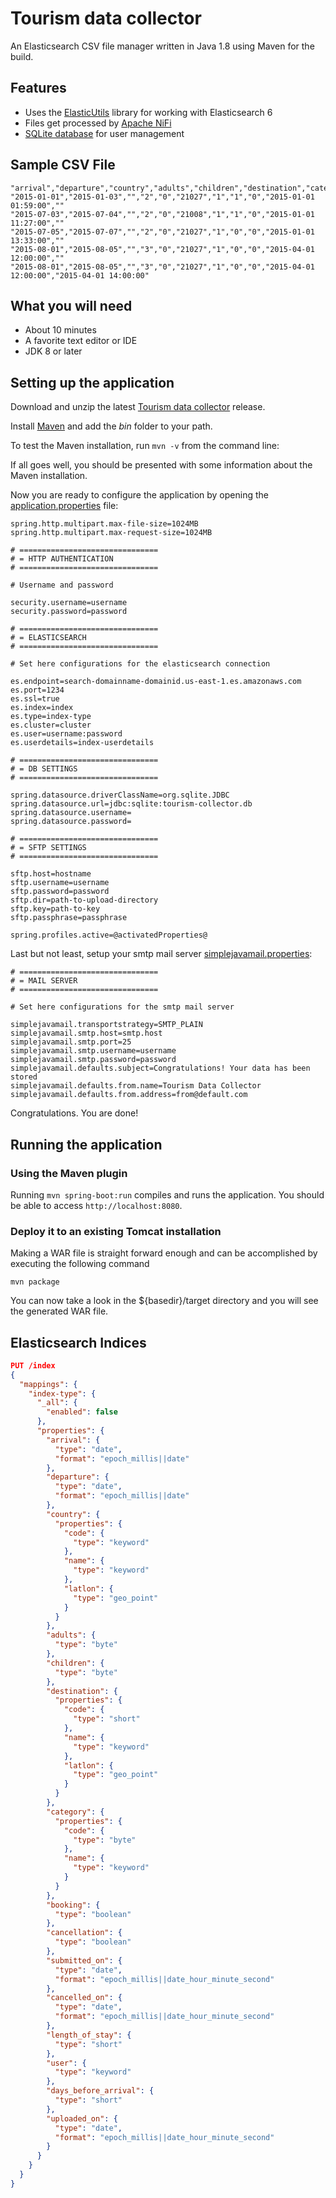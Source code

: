 # Tourism data collector

An Elasticsearch CSV file manager written in Java 1.8 using Maven for the build.

## Features

* Uses the [ElasticUtils](https://github.com/bytefish/ElasticUtils) library for working with Elasticsearch 6
* Files get processed by [Apache NiFi](https://nifi.apache.org)
* [SQLite database](https://www.sqlite.org) for user management

## Sample CSV File

```
"arrival","departure","country","adults","children","destination","category","booking","cancellation","submitted_on","cancelled_on"
"2015-01-01","2015-01-03","","2","0","21027","1","1","0","2015-01-01 01:59:00",""
"2015-07-03","2015-07-04","","2","0","21008","1","1","0","2015-01-01 11:27:00",""
"2015-07-05","2015-07-07","","2","0","21027","1","0","0","2015-01-01 13:33:00",""
"2015-08-01","2015-08-05","","3","0","21027","1","0","0","2015-04-01 12:00:00",""
"2015-08-01","2015-08-05","","3","0","21027","1","0","0","2015-04-01 12:00:00","2015-04-01 14:00:00"
```

## What you will need

* About 10 minutes
* A favorite text editor or IDE
* JDK 8 or later

## Setting up the application

Download and unzip the latest [Tourism data collector](https://github.com/idm-suedtirol/big-data-for-tourism/archive/master.zip) release.

Install [Maven](http://maven.apache.org/download.cgi) and add the _bin_ folder to your path.

To test the Maven installation, run `mvn -v` from the command line:

If all goes well, you should be presented with some information about the Maven installation.

Now you are ready to configure the application by opening the [application.properties](src/main/resources/application.properties) file:

```
spring.http.multipart.max-file-size=1024MB
spring.http.multipart.max-request-size=1024MB

# ===============================
# = HTTP AUTHENTICATION
# ===============================

# Username and password

security.username=username
security.password=password

# ===============================
# = ELASTICSEARCH
# ===============================

# Set here configurations for the elasticsearch connection

es.endpoint=search-domainname-domainid.us-east-1.es.amazonaws.com
es.port=1234
es.ssl=true
es.index=index
es.type=index-type
es.cluster=cluster
es.user=username:password
es.userdetails=index-userdetails

# ===============================
# = DB SETTINGS
# ===============================

spring.datasource.driverClassName=org.sqlite.JDBC
spring.datasource.url=jdbc:sqlite:tourism-collector.db
spring.datasource.username=
spring.datasource.password=

# ===============================
# = SFTP SETTINGS
# ===============================

sftp.host=hostname
sftp.username=username
sftp.password=password
sftp.dir=path-to-upload-directory
sftp.key=path-to-key
sftp.passphrase=passphrase

spring.profiles.active=@activatedProperties@
```

Last but not least, setup your smtp mail server [simplejavamail.properties](src/main/resources/simplejavamail.properties):

```
# ===============================
# = MAIL SERVER
# ===============================

# Set here configurations for the smtp mail server

simplejavamail.transportstrategy=SMTP_PLAIN
simplejavamail.smtp.host=smtp.host
simplejavamail.smtp.port=25
simplejavamail.smtp.username=username
simplejavamail.smtp.password=password
simplejavamail.defaults.subject=Congratulations! Your data has been stored
simplejavamail.defaults.from.name=Tourism Data Collector
simplejavamail.defaults.from.address=from@default.com
```

Congratulations. You are done!

## Running the application

### Using the Maven plugin

Running `mvn spring-boot:run` compiles and runs the application. You should be able to access `http://localhost:8080`.

### Deploy it to an existing Tomcat installation

Making a WAR file is straight forward enough and can be accomplished by executing the following command

`mvn package`

You can now take a look in the ${basedir}/target directory and you will see the generated WAR file.

## Elasticsearch Indices

```json
PUT /index
{
  "mappings": {
    "index-type": {
      "_all": {
        "enabled": false
      },
      "properties": {
        "arrival": {
          "type": "date",
          "format": "epoch_millis||date"
        },
        "departure": {
          "type": "date",
          "format": "epoch_millis||date"
        },
        "country": {
          "properties": {
            "code": {
              "type": "keyword"
            },
            "name": {
              "type": "keyword"
            },
            "latlon": {
              "type": "geo_point"
            }
          }
        },
        "adults": {
          "type": "byte"
        },
        "children": {
          "type": "byte"
        },
        "destination": {
          "properties": {
            "code": {
              "type": "short"
            },
            "name": {
              "type": "keyword"
            },
            "latlon": {
              "type": "geo_point"
            }
          }
        },
        "category": {
          "properties": {
            "code": {
              "type": "byte"
            },
            "name": {
              "type": "keyword"
            }
          }
        },
        "booking": {
          "type": "boolean"
        },
        "cancellation": {
          "type": "boolean"
        },
        "submitted_on": {
          "type": "date",
          "format": "epoch_millis||date_hour_minute_second"
        },
        "cancelled_on": {
          "type": "date",
          "format": "epoch_millis||date_hour_minute_second"
        },
        "length_of_stay": {
          "type": "short"
        },
        "user": {
          "type": "keyword"
        },
        "days_before_arrival": {
          "type": "short"
        },
        "uploaded_on": {
          "type": "date",
          "format": "epoch_millis||date_hour_minute_second"
        }
      }
    }
  }
}
```

